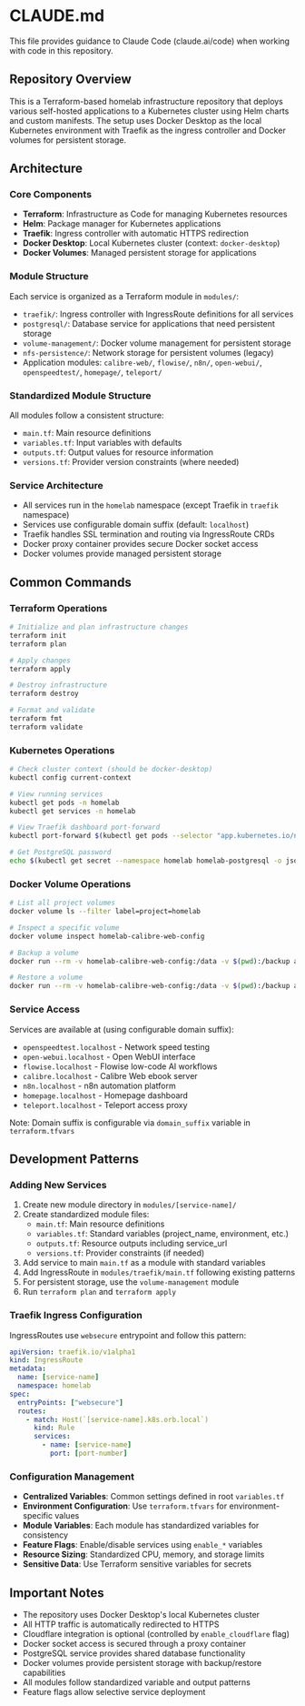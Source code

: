 # CLAUDE.md

This file provides guidance to Claude Code (claude.ai/code) when working with code in this repository.

## Repository Overview

This is a Terraform-based homelab infrastructure repository that deploys various self-hosted applications to a Kubernetes cluster using Helm charts and custom manifests. The setup uses Docker Desktop as the local Kubernetes environment with Traefik as the ingress controller and Docker volumes for persistent storage.

## Architecture

### Core Components
- **Terraform**: Infrastructure as Code for managing Kubernetes resources
- **Helm**: Package manager for Kubernetes applications
- **Traefik**: Ingress controller with automatic HTTPS redirection
- **Docker Desktop**: Local Kubernetes cluster (context: `docker-desktop`)
- **Docker Volumes**: Managed persistent storage for applications

### Module Structure
Each service is organized as a Terraform module in `modules/`:
- `traefik/`: Ingress controller with IngressRoute definitions for all services
- `postgresql/`: Database service for applications that need persistent storage  
- `volume-management/`: Docker volume management for persistent storage
- `nfs-persistence/`: Network storage for persistent volumes (legacy)
- Application modules: `calibre-web/`, `flowise/`, `n8n/`, `open-webui/`, `openspeedtest/`, `homepage/`, `teleport/`

### Standardized Module Structure
All modules follow a consistent structure:
- `main.tf`: Main resource definitions
- `variables.tf`: Input variables with defaults
- `outputs.tf`: Output values for resource information
- `versions.tf`: Provider version constraints (where needed)

### Service Architecture
- All services run in the `homelab` namespace (except Traefik in `traefik` namespace)
- Services use configurable domain suffix (default: `localhost`)
- Traefik handles SSL termination and routing via IngressRoute CRDs
- Docker proxy container provides secure Docker socket access
- Docker volumes provide managed persistent storage

## Common Commands

### Terraform Operations
```bash
# Initialize and plan infrastructure changes
terraform init
terraform plan

# Apply changes
terraform apply

# Destroy infrastructure
terraform destroy

# Format and validate
terraform fmt
terraform validate
```

### Kubernetes Operations
```bash
# Check cluster context (should be docker-desktop)
kubectl config current-context

# View running services
kubectl get pods -n homelab
kubectl get services -n homelab

# View Traefik dashboard port-forward
kubectl port-forward $(kubectl get pods --selector "app.kubernetes.io/name=traefik" --output=name --namespace=traefik) --namespace=traefik 8080:8080

# Get PostgreSQL password
echo $(kubectl get secret --namespace homelab homelab-postgresql -o jsonpath="{.data.postgres-password}" | base64 --decode)
```

### Docker Volume Operations
```bash
# List all project volumes
docker volume ls --filter label=project=homelab

# Inspect a specific volume
docker volume inspect homelab-calibre-web-config

# Backup a volume
docker run --rm -v homelab-calibre-web-config:/data -v $(pwd):/backup alpine tar czf /backup/calibre-config-backup.tar.gz -C /data .

# Restore a volume
docker run --rm -v homelab-calibre-web-config:/data -v $(pwd):/backup alpine tar xzf /backup/calibre-config-backup.tar.gz -C /data
```

### Service Access
Services are available at (using configurable domain suffix):
- `openspeedtest.localhost` - Network speed testing
- `open-webui.localhost` - Open WebUI interface  
- `flowise.localhost` - Flowise low-code AI workflows
- `calibre.localhost` - Calibre Web ebook server
- `n8n.localhost` - n8n automation platform
- `homepage.localhost` - Homepage dashboard
- `teleport.localhost` - Teleport access proxy

Note: Domain suffix is configurable via `domain_suffix` variable in `terraform.tfvars`

## Development Patterns

### Adding New Services
1. Create new module directory in `modules/[service-name]/`
2. Create standardized module files:
   - `main.tf`: Main resource definitions
   - `variables.tf`: Standard variables (project_name, environment, etc.)
   - `outputs.tf`: Resource outputs including service_url
   - `versions.tf`: Provider constraints (if needed)
3. Add service to main `main.tf` as a module with standard variables
4. Add IngressRoute in `modules/traefik/main.tf` following existing patterns
5. For persistent storage, use the `volume-management` module
6. Run `terraform plan` and `terraform apply`

### Traefik Ingress Configuration
IngressRoutes use `websecure` entrypoint and follow this pattern:
```yaml
apiVersion: traefik.io/v1alpha1
kind: IngressRoute
metadata:
  name: [service-name]
  namespace: homelab
spec:
  entryPoints: ["websecure"]
  routes:
    - match: Host(`[service-name].k8s.orb.local`)
      kind: Rule
      services:
        - name: [service-name]
          port: [port-number]
```

### Configuration Management
- **Centralized Variables**: Common settings defined in root `variables.tf`
- **Environment Configuration**: Use `terraform.tfvars` for environment-specific values
- **Module Variables**: Each module has standardized variables for consistency
- **Feature Flags**: Enable/disable services using `enable_*` variables
- **Resource Sizing**: Standardized CPU, memory, and storage limits
- **Sensitive Data**: Use Terraform sensitive variables for secrets

## Important Notes

- The repository uses Docker Desktop's local Kubernetes cluster
- All HTTP traffic is automatically redirected to HTTPS
- Cloudflare integration is optional (controlled by `enable_cloudflare` flag)
- Docker socket access is secured through a proxy container
- PostgreSQL service provides shared database functionality
- Docker volumes provide persistent storage with backup/restore capabilities
- All modules follow standardized variable and output patterns
- Feature flags allow selective service deployment